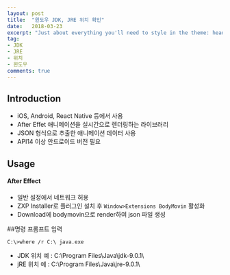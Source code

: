 ```yaml
---
layout: post
title:  "윈도우 JDK, JRE 위치 확인"
date:   2018-03-23
excerpt: "Just about everything you'll need to style in the theme: headings, paragraphs, blockquotes, tables, code blocks, and more."
tag:
- JDK
- JRE
- 위치
- 윈도우
comments: true
---
```



## Introduction
* iOS, Android, React Native 등에서 사용
* After Effet 애니메이션을 실시간으로 렌더링하는 라이브러리
* JSON 형식으로 추출한 애니메이션 데이터 사용
* API14 이상 안드로이드 버전 필요
## Usage

#### After Effect
* 일반 설정에서 네트워크 허용
* ZXP Installer로 플러그인 설치 후 `Window>Extensions BodyMovin` 활성화
* Download에 bodymovin으로 render하여 json 파일 생성

##명령 프롬프트 입력
~~~
C:\>where /r C:\ java.exe
~~~
* JDK 위치 예 : C:\Program Files\Java\jdk-9.0.1\
* jRE 위치 예 : C:\Program Files\Java\jre-9.0.1\

